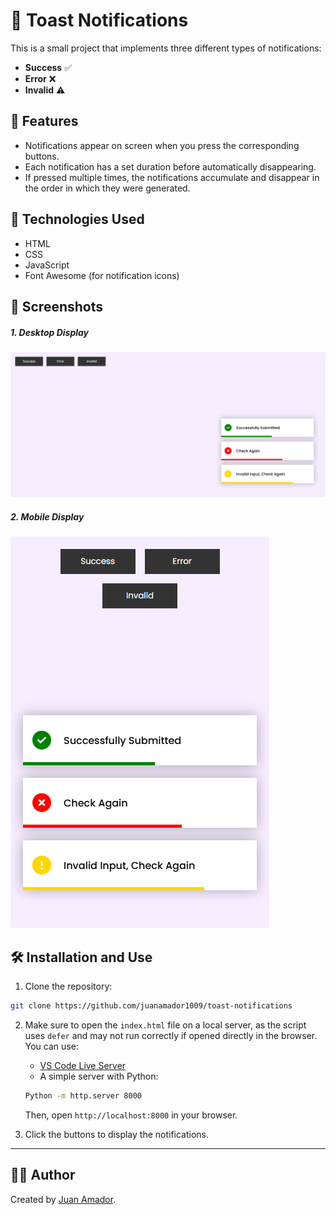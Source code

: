 # 🔔 Toast Notifications

This is a small project that implements three different types of notifications:

- **Success** ✅
- **Error** ❌
- **Invalid** ⚠️

## 📌 Features

- Notifications appear on screen when you press the corresponding buttons.
- Each notification has a set duration before automatically disappearing.
- If pressed multiple times, the notifications accumulate and disappear in the order in which they were generated.

## 🚀 Technologies Used

- HTML
- CSS
- JavaScript
- Font Awesome (for notification icons)

## 📸 Screenshots

##### 1. Desktop Display

![Desktop Display](./design/desktop.png)

##### 2. Mobile Display

![Mobile Display](./design/mobile.png)

## 🛠 Installation and Use

1. Clone the repository:

```sh
git clone https://github.com/juanamador1009/toast-notifications
```

2. Make sure to open the `index.html` file on a local server, as the script uses `defer` and may not run correctly if opened directly in the browser. You can use:
   - [VS Code Live Server](https://marketplace.visualstudio.com/items?itemName=ritwickdey.LiveServer)
   - A simple server with Python:
   ```sh
   Python -m http.server 8000
   ```
   Then, open `http://localhost:8000` in your browser.

3. Click the buttons to display the notifications.

---

## 👨‍💻 Author

Created by [Juan Amador](https://github.com/juanamador1009).
